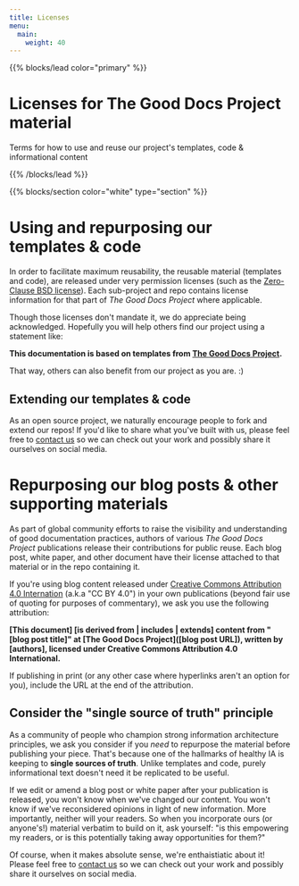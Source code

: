 ```yaml
---
title: Licenses
menu:
  main:
    weight: 40
---
```


{{% blocks/lead color="primary" %}}

# Licenses for The Good Docs Project material

Terms for how to use and reuse our project's templates, code & informational content

{{% /blocks/lead %}}

{{% blocks/section color="white" type="section" %}}

# Using and repurposing our templates & code

In order to facilitate maximum reusability, the reusable material (templates and code), are released under very permission licenses (such as the [Zero-Clause BSD license](https://opensource.org/licenses/0BSD)).
Each sub-project and repo contains license information for that part of *The Good Docs Project* where applicable.

Though those licenses don't mandate it, we do appreciate being acknowledged.
Hopefully you will help others find our project using a statement like:

**This documentation is based on templates from [The Good Docs Project](https://thegooddocsproject.dev/).**

That way, others can also benefit from our project as you are. :)

## Extending our templates & code

As an open source project, we naturally encourage people to fork and extend our repos!
If you'd like to share what you've built with us, please feel free to [contact us](/community/) so we can check out your work and possibly share it ourselves on social media.

# Repurposing our blog posts & other supporting materials

As part of global community efforts to raise the visibility and understanding of good documentation practices, authors of various *The Good Docs Project* publications release their contributions for public reuse.
Each blog post, white paper, and other document have their license attached to that material or in the repo containing it.

If you're using blog content released under [Creative Commons Attribution 4.0 Internation](https://creativecommons.org/licenses/by/4.0/) (a.k.a "CC BY 4.0") in your own publications (beyond fair use of quoting for purposes of commentary), we ask you use the following attribution:

**[This document] [is derived from \| includes \| extends] content from "[blog post title]" at [The Good Docs Project]\([blog post URL]), written by [authors], licensed under Creative Commons Attribution 4.0 International.**

If publishing in print (or any other case where hyperlinks aren't an option for you), include the URL at the end of the attribution.

## Consider the "single source of truth" principle

As a community of people who champion strong information architecture principles, we ask you consider if you *need* to repurpose the material before publishing your piece.
That's because one of the hallmarks of healthy IA is keeping to **single sources of truth**.
Unlike templates and code, purely informational text doesn't need it be replicated to be useful.

If we edit or amend a blog post or white paper after your publication is released, you won't know when we've changed our content.
You won't know if we've reconsidered opinions in light of new information.
More importantly, neither will your readers.
So when you incorporate ours (or anyone's!) material verbatim to build on it, ask yourself: "is this empowering my readers, or is this potentially taking away opportunities for them?"

Of course, when it makes absolute sense, we're enthaistiatic about it!
Please feel free to [contact us](/community/) so we can check out your work and possibly share it ourselves on social media.
